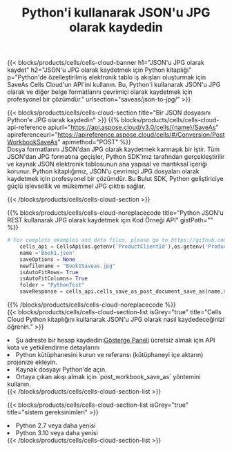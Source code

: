 ﻿---
title:  Python'i kullanarak JSON'u JPG olarak kaydedin
description:  JSON formatındaki dosyayı JPG formatındaki dosya olarak kaydetmek için Python için Aspose.Cells Cloud SDK'yı kullanma.
kwords: Excel, Save JSON as JPG, REST, Python
howto: How to save JSON as JPG using Aspose.Cells Cloud Python library.
---
{{< blocks/products/cells/cells-cloud-banner h1="JSON\'u JPG olarak kaydet" h2="JSON\'u JPG olarak kaydetmek için Python kitaplığı" p="Python\'de özelleştirilmiş elektronik tablo iş akışları oluşturmak için SaveAs Cells Cloud\'un API\'ini kullanın. Bu, Python\'i kullanarak JSON\'u JPG olarak ve diğer belge formatlarını çevrimiçi olarak kaydetmek için profesyonel bir çözümdür." urlsection="saveas/json-to-jpg/" >}}

{{< blocks/products/cells/cells-cloud-section title="Bir JSON dosyasını Python\'e JPG olarak kaydedin" >}}
{{% blocks/products/cells/cells-cloud-api-reference apiurl="https://api.aspose.cloud/v3.0/cells/{name}/SaveAs" apireferenceurl="https://apireference.aspose.cloud/cells/#/Conversion/PostWorkbookSaveAs" apimethod="POST" %}}
<br/>
Dosya formatlarını JSON'dan JPG olarak kaydetmek karmaşık bir iştir. Tüm JSON'dan JPG formatına geçişler, Python SDK'mız tarafından gerçekleştirilir ve kaynak JSON elektronik tablosunun ana yapısal ve mantıksal içeriği korunur. Python kitaplığımız, JSON'u çevrimiçi JPG dosyaları olarak kaydetmek için profesyonel bir çözümdür. Bu Bulut SDK, Python geliştiriciye güçlü işlevsellik ve mükemmel JPG çıktısı sağlar.

{{< /blocks/products/cells/cells-cloud-section >}}

{{% blocks/products/cells/cells-cloud-noreplacecode title="Python JSON\'u REST kullanarak JPG olarak kaydetmek için Kod Örneği API" gistPath="" %}}
  
```python
# For complete examples and data files, please go to https://github.com/aspose-cells-cloud/aspose-cells-cloud-python/
    cells_api = CellsApi(os.getenv('ProductClientId'),os.getenv('ProductClientSecret'))
    name ='Book1.json'    
    saveOptions = None
    newfilename = "Book1Saveas.jpg"
    isAutoFitRows= True
    isAutoFitColumns= True
    folder = "PythonTest"
    saveResponse = cells_api.cells_save_as_post_document_save_as(name,save_options=saveOptions, newfilename=(folder +'/' + newfilename),folder=folder)
```
  
{{% /blocks/products/cells/cells-cloud-noreplacecode %}}
<br/>
{{< blocks/products/cells/cells-cloud-section-list isGrey="true" title="Cells Cloud Python kitaplığını kullanarak JSON\'u JPG olarak nasıl kaydedeceğinizi öğrenin." >}}
<li> Şu adreste bir hesap kaydedin:<a href="https://dashboard.aspose.cloud/">Gösterge Paneli</a> ücretsiz almak için API kota ve yetkilendirme detaylarını</li>
<li>Python kütüphanesini kurun ve referansı (kütüphaneyi içe aktarın) projenize ekleyin.</li>
<li>Kaynak dosyayı Python'de açın.</li>
<li>Ortaya çıkan akışı almak için `post_workbook_save_as` yöntemini kullanın.</li>
{{< /blocks/products/cells/cells-cloud-section-list >}}

{{< blocks/products/cells/cells-cloud-section-list isGrey="true" title="sistem gereksinimleri" >}}
<li>Python 2.7 veya daha yenisi</li>
<li>Python 3.10 veya daha yenisi</li>
{{< /blocks/products/cells/cells-cloud-section-list >}}
